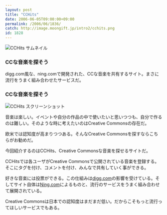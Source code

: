 ```yaml
---
layout: post
title: "CCHits"
date: 2006-06-05T09:00:00+09:00
permalink: /2006/06/1836/
catch: http://image.moongift.jp/intro2/cchits.png
id: 1828
---
```

 ![CCHits サムネイル](http://image.moongift.jp/intro2/cchits.t.png "CCHits サムネイル")
  

### CCな音楽を探そう
  
digg.com風な、ning.comで開発された、CCな音楽を共有するサイト。まさに流行をうまく組み合わせたサービスだ。  
<!--more-->  

### CCな音楽を探そう
  

![CCHits スクリーンショット](http://image.moongift.jp/intro2/cchits.png "CCHits スクリーンショット")

  

音楽は楽しい。イベントや自分の作品の中で使いたいと思いつつも、自分で作るのは難しい。そのような時に考えたいのはCreative Commonsの存在だ。

  

欧米では認知度が高まりつつある。そんなCreative Commonsを探すならこちらがお勧めだ。

  

今回紹介するのはCCHits、Creative Commonsな音楽を探せるサイトだ。

  

CCHitsでは各ユーザがCreative Commonsで公開されている音楽を登録する。そこにタグを付け、コメントを付け、みんなで共有していく事ができる。

  

好きな音楽には投票ができる。この仕組みは[digg.com](http://digg.com/)の影響を受けている。そしてサイト自体は[Ning.com](http://ning.com)によるものと、流行のサービスをうまく組み合わせて展開されている。

  

Creative Commonsは日本での認知度はまだまだ低い。だからこそもっと流行ってほしいサービスでもある。

